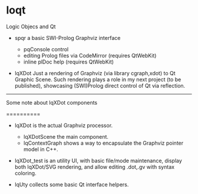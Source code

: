 loqt
====

Logic Objecs and Qt

+ spqr
  a basic SWI-Prolog Graphviz interface
  + pqConsole control
  + editing Prolog files via CodeMirror (requires QtWebKit)
  + inline plDoc help (requires QtWebKit)

+ lqXDot
  Just a rendering of Graphviz (via library cgraph,xdot) to Qt Graphic Scene.
  Such rendering plays a role in my next project (to be published), showcasing (SWI)Prolog direct control of Qt via reflection.

---------

Some note about lqXDot components

==========

+ lqXDot is the actual Graphviz processor.
  + lqXDotScene the main component.
  + lqContextGraph shows a way to encapsulate the Graphviz pointer model in C++.

+ lqXDot_test is an utility UI,
  with basic file/mode maintenance,
  display both lqXDot/SVG rendering,
  and allow editing .dot,.gv with syntax coloring.

+ lqUty collects some basic Qt interface helpers.

